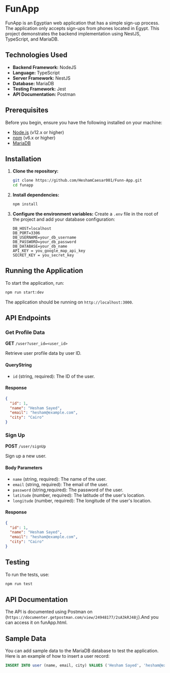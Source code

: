 # FunApp

FunApp is an Egyptian web application that has a simple sign-up process. The application only accepts sign-ups from phones located in Egypt. This project demonstrates the backend implementation using NestJS, TypeScript, and MariaDB.

## Technologies Used

- **Backend Framework:** NodeJS
- **Language:** TypeScript
- **Server Framework:** NestJS
- **Database:** MariaDB
- **Testing Framework:** Jest
- **API Documentation:** Postman

## Prerequisites

Before you begin, ensure you have the following installed on your machine:

- [Node.js](https://nodejs.org/en/download/) (v12.x or higher)
- [npm](https://www.npmjs.com/get-npm) (v6.x or higher)
- [MariaDB](https://mariadb.org/download/)

## Installation

1. **Clone the repository:**
   ```bash
   git clone https://github.com/HeshamCaesar001/Funn-App.git
   cd funapp
   ```

2. **Install dependencies:**
   ```bash
   npm install
   ```

3. **Configure the environment variables:**
   Create a `.env` file in the root of the project and add your database configuration:
   ```dotenv
   DB_HOST=localhost
   DB_PORT=3306
   DB_USERNAME=your_db_username
   DB_PASSWORD=your_db_password
   DB_DATABASE=your_db_name
   API_KEY = you_google_map_api_key
   SECRET_KEY = you_secret_key
   ```


## Running the Application

To start the application, run:
```bash
npm run start:dev
```

The application should be running on `http://localhost:3000`.

## API Endpoints

### Get Profile Data
**GET** `/user?user_id=<user_id>`

Retrieve user profile data by user ID.

#### QueryString
- `id` (string, required): The ID of the user.

#### Response
```json
{
  "id": 1,
  "name": "Hesham Sayed",
  "email": "hesham@example.com",
  "city": "Cairo"
}
```

### Sign Up
**POST** `/user/signUp`

Sign up a new user.

#### Body Parameters
- `name` (string, required): The name of the user.
- `email` (string, required): The email of the user.
- `password` (string,required): The password of the user.
- `latitude` (number, required): The latitude of the user's location.
- `longitude` (number, required): The longitude of the user's location.

#### Response
```json
{
  "id": 1,
  "name": "Hesham Sayed",
  "email": "hesham@example.com",
  "city": "Cairo"
}
```

## Testing

To run the tests, use:
```bash
npm run test
```

## API Documentation

The API is documented using Postman on (`https://documenter.getpostman.com/view/24948177/2sA3kRJ48j`).And you can access it on funApp.html.

## Sample Data

You can add sample data to the MariaDB database to test the application. Here is an example of how to insert a user record:

```sql
INSERT INTO user (name, email, city) VALUES ('Hesham Sayed', 'hesham@example.com', 'Cairo');
```